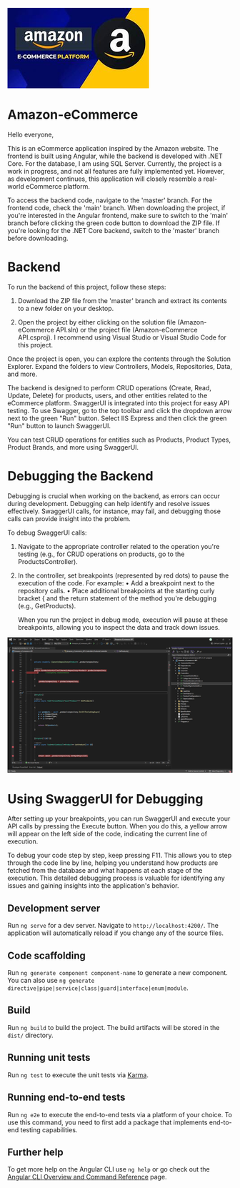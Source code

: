 ![Amazon eCommerce API - Platform](https://github.com/Krishjot8/Amazon-eCommerce/blob/main/Assets/README-images/amazon-platform.png)


# Amazon-eCommerce

Hello everyone,

This is an eCommerce application inspired by the Amazon website. The frontend is built using Angular, while the backend is developed with .NET Core. For the database, I am using SQL Server. Currently, the project is a work in progress, and not all features are fully implemented yet. However, as development continues, this application will closely resemble a real-world eCommerce platform.

To access the backend code, navigate to the 'master' branch. For the frontend code, check the 'main' branch. When downloading the project, if you're interested in the Angular frontend, make sure to switch to the 'main' branch before clicking the green code button to download the ZIP file. If you're looking for the .NET Core backend, switch to the 'master' branch before downloading.




# Backend

To run the backend of this project, follow these steps:

1. Download the ZIP file from the 'master' branch and extract its contents to a new folder on your desktop.
   
2. Open the project by either clicking on the solution file (Amazon-eCommerce API.sln) or the project file (Amazon-eCommerce API.csproj). I recommend using Visual Studio or Visual Studio Code for this project.

Once the project is open, you can explore the contents through the Solution Explorer. Expand the folders to view Controllers, Models, Repositories, Data, and more.

The backend is designed to perform CRUD operations (Create, Read, Update, Delete) for products, users, and other entities related to the eCommerce platform. SwaggerUI is integrated into this project for easy API testing. To use Swagger, go to the top toolbar and click the dropdown arrow next to the green "Run" button. Select IIS Express and then click the green "Run" button to launch SwaggerUI.

You can test CRUD operations for entities such as Products, Product Types, Product Brands, and more using SwaggerUI.

# Debugging the Backend

Debugging is crucial when working on the backend, as errors can occur during development. Debugging can help identify and resolve issues effectively. SwaggerUI calls, for instance, may fail, and debugging those calls can provide insight into the problem.

To debug SwaggerUI calls:

1. Navigate to the appropriate controller related to the operation you're testing (e.g., for CRUD operations on products, go to the ProductsController).
2. In the controller, set breakpoints (represented by red dots) to pause the execution of the code. For example:
        • Add a breakpoint next to the repository calls.
        • Place additional breakpoints at the starting curly bracket { and the return statement of the method you're debugging (e.g., GetProducts).

    When you run the project in debug mode, execution will pause at these breakpoints, allowing you to inspect the data and track down issues.

![Amazon eCommerce API - How to Debug](https://github.com/Krishjot8/Amazon-eCommerce/blob/main/Assets/README-images/Amazon-eCommerce%20API%20-%20How%20to%20Debug.png)




# Using SwaggerUI for Debugging


After setting up your breakpoints, you can run SwaggerUI and execute your API calls by pressing the Execute button. When you do this, a yellow arrow will appear on the left side of the code, indicating the current line of execution.

To debug your code step by step, keep pressing F11. This allows you to step through the code line by line, helping you understand how products are fetched from the database and what happens at each stage of the execution. This detailed debugging process is valuable for identifying any issues and gaining insights into the application's behavior.



## Development server

Run `ng serve` for a dev server. Navigate to `http://localhost:4200/`. The application will automatically reload if you change any of the source files.

## Code scaffolding

Run `ng generate component component-name` to generate a new component. You can also use `ng generate directive|pipe|service|class|guard|interface|enum|module`.

## Build

Run `ng build` to build the project. The build artifacts will be stored in the `dist/` directory.

## Running unit tests

Run `ng test` to execute the unit tests via [Karma](https://karma-runner.github.io).

## Running end-to-end tests

Run `ng e2e` to execute the end-to-end tests via a platform of your choice. To use this command, you need to first add a package that implements end-to-end testing capabilities.

## Further help

To get more help on the Angular CLI use `ng help` or go check out the [Angular CLI Overview and Command Reference](https://angular.io/cli) page.
